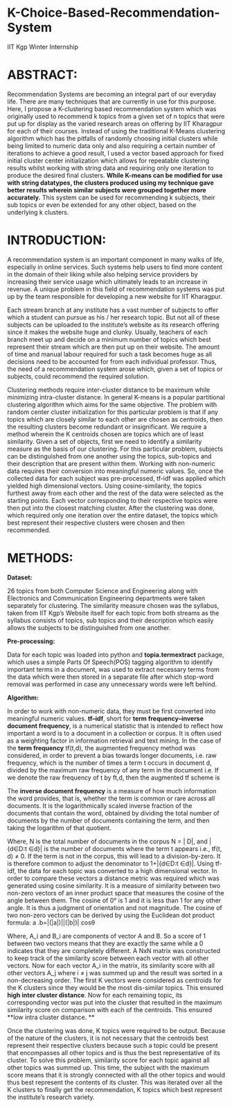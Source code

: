 # K-Choice-Based-Recommendation-System
IIT Kgp Winter Internship

# ABSTRACT:
Recommendation Systems are becoming an integral part of our everyday life. There are many techniques that are currently in use for this purpose. Here, I propose a K-clustering based recommendation system which was originally used to recommend k topics from a given set of n topics that were put up for display as the varied research areas on offering by IIT Kharagpur for each of their courses. Instead of using the traditional K-Means clustering algorithm which has the pitfalls of randomly choosing initial clusters while being limited to numeric data only and also requiring a certain number of iterations to achieve a good result, I used a vector based approach for fixed initial cluster center initialization which allows for repeatable clustering results whilst working with string data and requiring only one iteration to produce the desired final clusters. **While K-means can be modified for use with string datatypes, the clusters produced using my technique gave better results wherein similar subjects were grouped together more accurately.** This system can be used for recommending k subjects, their sub topics or even be extended for any other object, based on the underlying k clusters.

# INTRODUCTION:
A recommendation system is an important component in many walks of life, especially in online services. Such systems help users to find more content in the domain of their liking while also helping service providers by increasing their service usage which ultimately leads to an increase in revenue. A unique problem in this field of recommendation systems was put up by the team responsible for developing a new website for IIT Kharagpur.

Each stream branch at any institute has a vast number of subjects to offer which a student can pursue as his / her research topic. But not all of these subjects can be uploaded to the institute’s website as its research offering since it makes the website huge and clunky. Usually, teachers of each branch meet up and decide on a minimum number of topics which best represent their stream which are then put up on their website. The amount of time and manual labour required for such a task becomes huge as all decisions need to be accounted for from each individual professor. Thus, the need of a recommendation system arose which, given a set of topics or subjects, could recommend the required solution.

Clustering methods require inter-cluster distance to be maximum while minimizing intra-cluster distance. In general K-means is a popular partitional clustering algorithm which aims for the same objective. The problem with random center cluster initialization for this particular problem is that if any topics which are closely similar to each other are chosen as centroids, then the resulting clusters become redundant or insignificant. We require a method wherein the K centroids chosen are topics which are of least similarity.
Given a set of objects, first we need to identify a similarity measure as the basis of our clustering. For this particular problem, subjects can be distinguished from one another using the topics, sub-topics and their description that are present within them. Working with non-numeric data requires their conversion into meaningful numeric values. So, once the collected data for each subject was pre-processed, tf-idf was applied which yielded high dimensional vectors. Using cosine-similarity, the topics furthest away from each other and the rest of the data were selected as the starting points. Each vector corresponding to their respective topics were then put into the closest matching cluster. After the clustering was done, which required only one iteration over the entire dataset, the topics which best represent their respective clusters were chosen and then recommended.

# METHODS:
**Dataset:**

26 topics from both Computer Science and Engineering along with Electronics and Communication Engineering departments were taken separately for clustering. The similarity measure chosen was the syllabus, taken from IIT Kgp’s Website itself for each topic from both streams as the syllabus consists of topics, sub topics and their description which easily allows the subjects to be distinguished from one another.

**Pre-processing:**

Data for each topic was loaded into python and **topia.termextract** package, which uses a simple Parts Of Speech(POS) tagging algorithm to identify important terms in a document, was used to extract necessary terms from the data which were then stored in a separate file after which stop-word removal was performed in case any unnecessary words were left behind.

**Algorithm:**

In order to work with non-numeric data, they must be first converted into meaningful numeric values. **tf–idf**, short for **term frequency–inverse document frequency**, is a numerical statistic that is intended to reflect how important a word is to a document in a collection or corpus. It is often used as a weighting factor in information retrieval and text mining.
In the case of the **term frequency** tf(t,d), the augmented frequency method was considered, in order to prevent a bias towards longer documents, i.e. raw frequency, which is the number of times a term t occurs in document d,  divided by the maximum raw frequency of any term in the document i.e. If we denote the raw frequency of t by ft,d, then the augmented tf scheme is
 
The **inverse document frequency** is a measure of how much information the word provides, that is, whether the term is common or rare across all documents. It is the logarithmically scaled inverse fraction of the documents that contain the word, obtained by dividing the total number of documents by the number of documents containing the term, and then taking the logarithm of that quotient.
 
Where, N is the total number of documents in the corpus N = | D|, and |{d∈D∶t ∈d}| is the number of documents where the term t appears i.e., tf(t, d) ≠ 0. If the term is not in the corpus, this will lead to a division-by-zero. It is therefore common to adjust the denominator to 1+|{d∈D∶t ∈d}|.
Using tf-idf, the data for each topic was converted to a high dimensional vector. In order to compare these vectors a distance metric was required which was generated using cosine similarity. It is a measure of similarity between two non-zero vectors of an inner product space that measures the cosine of the angle between them. The cosine of 0° is 1 and it is less than 1 for any other angle. It is thus a judgment of orientation and not magnitude. The cosine of two non-zero vectors can be derived by using the Euclidean dot product formula: a .b=|(|a|)||(|b|)|  cos⁡θ
 
Where, A_i and B_i are components of vector A and B. So a score of 1 between two vectors means that they are exactly the same while a 0 indicates that they are completely different.
A NxN matrix was constructed to keep track of the similarity score between each vector with all other vectors. Now for each vector A_i in the matrix, its similarity score with all other vectors A_j where i ≠ j was summed up and the result was sorted in a non-decreasing order. The first K vectors were considered as centroids for the K clusters since they would be the most dis-similar topics. This ensured **high inter cluster distance**. Now for each remaining topic, its corresponding vector was put into the cluster that resulted in the maximum similarity score on comparison with each of the centroids. This ensured **low intra cluster distance. **

Once the clustering was done, K topics were required to be output. Because of the nature of the clusters, it is not necessary that the centroids best represent their respective clusters because such a topic could be present that encompasses all other topics and is thus the best representative of its cluster. To solve this problem, similarity score for each topic against all other topics was summed up. This time, the subject with the maximum score means that it is strongly connected with all the other topics and would thus best represent the contents of its cluster. This was iterated over all the K clusters to finally get the recommendation, K topics which best represent the institute’s research variety.
